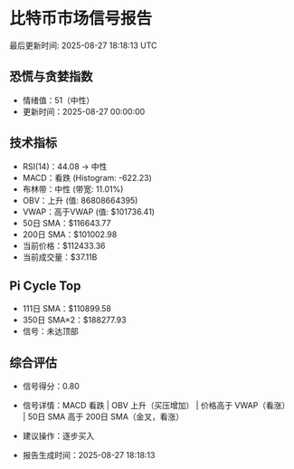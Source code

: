 # 比特币市场信号报告

最后更新时间: 2025-08-27 18:18:13 UTC

## 恐慌与贪婪指数
- 情绪值：51（中性）
- 更新时间：2025-08-27 00:00:00

## 技术指标
- RSI(14)：44.08 → 中性
- MACD：看跌 (Histogram: -622.23)
- 布林带：中性 (带宽: 11.01%)
- OBV：上升 (值: 86808664395)
- VWAP：高于VWAP (值: $101736.41)
- 50日 SMA：$116643.77
- 200日 SMA：$101002.98
- 当前价格：$112433.36
- 当前成交量：$37.11B

## Pi Cycle Top
- 111日 SMA：$110899.58
- 350日 SMA×2：$188277.93
- 信号：未达顶部

## 综合评估
- 信号得分：0.80
- 信号详情：MACD 看跌 | OBV 上升（买压增加） | 价格高于 VWAP（看涨） | 50日 SMA 高于 200日 SMA（金叉，看涨）
- 建议操作：逐步买入

- 报告生成时间：2025-08-27 18:18:13